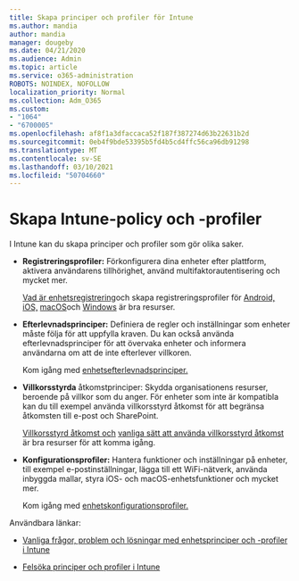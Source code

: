 ```yaml
---
title: Skapa principer och profiler för Intune
ms.author: mandia
author: mandia
manager: dougeby
ms.date: 04/21/2020
ms.audience: Admin
ms.topic: article
ms.service: o365-administration
ROBOTS: NOINDEX, NOFOLLOW
localization_priority: Normal
ms.collection: Adm_O365
ms.custom:
- "1064"
- "6700005"
ms.openlocfilehash: af8f1a3dfaccaca52f187f387274d63b22631b2d
ms.sourcegitcommit: 0eb4f9bde53395b5fd4b5cd4ffc56ca96db91298
ms.translationtype: MT
ms.contentlocale: sv-SE
ms.lasthandoff: 03/10/2021
ms.locfileid: "50704660"
---
```

# <a name="creating-intune-policy-and-profiles"></a>Skapa Intune-policy och -profiler

I Intune kan du skapa principer och profiler som gör olika saker.

- **Registreringsprofiler:** Förkonfigurera dina enheter efter plattform, aktivera användarens tillhörighet, använd multifaktorautentisering och mycket mer.

  [Vad är enhetsregistrering](https://docs.microsoft.com/intune/device-enrollment)och skapa registreringsprofiler för [Android,](https://docs.microsoft.com/intune/android-enroll) [iOS,](https://docs.microsoft.com/intune/ios-enroll) [macOS](https://docs.microsoft.com/intune/macos-enroll)och [Windows](https://docs.microsoft.com/intune/windows-enrollment-methods) är bra resurser.

- **Efterlevnadsprinciper:** Definiera de regler och inställningar som enheter måste följa för att uppfylla kraven. Du kan också använda efterlevnadsprinciper för att övervaka enheter och informera användarna om att de inte efterlever villkoren.

  Kom igång med [enhetsefterlevnadsprinciper.](https://docs.microsoft.com/intune/device-compliance-get-started)
- **Villkorsstyrda** åtkomstprinciper: Skydda organisationens resurser, beroende på villkor som du anger. För enheter som inte är kompatibla kan du till exempel använda villkorsstyrd åtkomst för att begränsa åtkomsten till e-post och SharePoint.

  [Villkorsstyrd åtkomst och](https://docs.microsoft.com/intune/conditional-access) [vanliga sätt att använda villkorsstyrd åtkomst](https://docs.microsoft.com/intune/conditional-access-intune-common-ways-use) är bra resurser för att komma igång.

- **Konfigurationsprofiler:** Hantera funktioner och inställningar på enheter, till exempel e-postinställningar, lägga till ett WiFi-nätverk, använda inbyggda mallar, styra iOS- och macOS-enhetsfunktioner och mycket mer.

  Kom igång med [enhetskonfigurationsprofiler.](https://docs.microsoft.com/intune/device-profiles)

Användbara länkar:

- [Vanliga frågor, problem och lösningar med enhetsprinciper och -profiler i Intune](https://docs.microsoft.com/intune/device-profile-troubleshoot)

- [Felsöka principer och profiler i Intune](https://docs.microsoft.com/troubleshoot/mem/intune/troubleshoot-policies-in-microsoft-intune)
